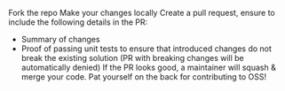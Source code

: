 Fork the repo
Make your changes locally
Create a pull request, ensure to include the following details in the PR:
- Summary of changes
- Proof of passing unit tests to ensure that introduced changes do not break the existing solution (PR with breaking changes will be automatically denied)
If the PR looks good, a maintainer will squash & merge your code.
Pat yourself on the back for contributing to OSS!
